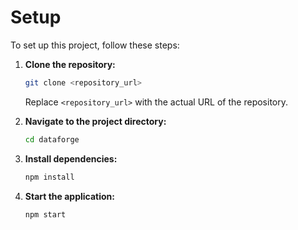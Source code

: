 # Setup

To set up this project, follow these steps:

1.  **Clone the repository:**

    ```bash
    git clone <repository_url>
    ```

    Replace `<repository_url>` with the actual URL of the repository.

2.  **Navigate to the project directory:**

    ```bash
    cd dataforge
    ```

3.  **Install dependencies:**

    ```bash
    npm install
    ```

4.  **Start the application:**

    ```bash
    npm start
